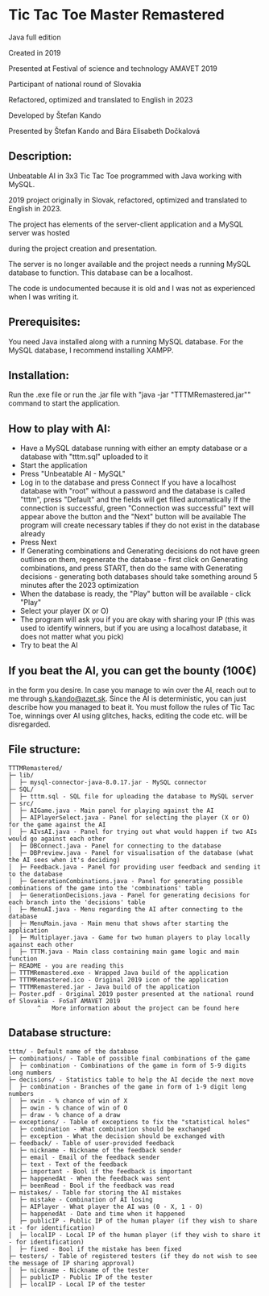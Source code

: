 # Tic Tac Toe Master Remastered

Java full edition


Created in 2019


Presented at Festival of science and technology AMAVET 2019

Participant of national round of Slovakia

Refactored, optimized and translated to English in 2023


Developed by Štefan Kando

Presented by Štefan Kando and Bára Elisabeth Dočkalová


## Description:
Unbeatable AI in 3x3 Tic Tac Toe programmed with Java working with MySQL.

2019 project originally in Slovak, refactored, optimized and translated to English in 2023.

The project has elements of the server-client application and a MySQL server was hosted

during the project creation and presentation. 

The server is no longer available and the project needs a running MySQL database to function. This database can be a localhost.

The code is undocumented because it is old and I was not as experienced when I was writing it.


## Prerequisites:
You need Java installed along with a running MySQL database.
For the MySQL database, I recommend installing XAMPP.


## Installation:
Run the .exe file or run the .jar file with 
"java -jar "TTTMRemastered.jar"" command to start the application.


## How to play with AI:
- Have a MySQL database running
with either an empty database or a database with "tttm.sql" uploaded to it
- Start the application
- Press "Unbeatable AI - MySQL"
- Log in to the database and press Connect
If you have a localhost database with "root" without a password and the database
is called "tttm", press "Default" and the fields will get filled automatically
If the connection is successful, green "Connection was successful" text
will appear above the button and the "Next" button will be available
The program will create necessary tables if they do not exist in the database already
- Press Next
- If Generating combinations and Generating decisions do not have green outlines
on them, regenerate the database - first click on Generating combinations, and press START,
then do the same with Generating decisions - generating both databases should take
something around 5 minutes after the 2023 optimization
- When the database is ready, the "Play" button will be available - click "Play"
- Select your player (X or O)
- The program will ask you if you are okay with sharing your IP (this was used
to identify winners, but if you are using a localhost database, it does not matter what you pick)
- Try to beat the AI


## If you beat the AI, you can get the bounty (100€)
in the form you desire. In case you manage to win over the AI, reach out to me through s.kando@azet.sk.
Since the AI is deterministic, you can just describe how you managed to beat it.
You must follow the rules of Tic Tac Toe, winnings over AI using glitches, hacks,
editing the code etc. will be disregarded.



## File structure:
```
TTTMRemastered/
├─ lib/
│  ├─ mysql-connector-java-8.0.17.jar - MySQL connector
├─ SQL/
│  ├─ tttm.sql - SQL file for uploading the database to MySQL server
├─ src/
│  ├─ AIGame.java - Main panel for playing against the AI
│  ├─ AIPlayerSelect.java - Panel for selecting the player (X or O) for the game against the AI
│  ├─ AIvsAI.java - Panel for trying out what would happen if two AIs would go against each other
│  ├─ DBConnect.java - Panel for connecting to the database
│  ├─ DBPreview.java - Panel for visualisation of the database (what the AI sees when it's deciding)
│  ├─ Feedback.java - Panel for providing user feedback and sending it to the database
│  ├─ GenerationCombinations.java - Panel for generating possible combinations of the game into the 'combinations' table
│  ├─ GenerationDecisions.java - Panel for generating decisions for each branch into the 'decisions' table
│  ├─ MenuAI.java - Menu regarding the AI after connecting to the database
│  ├─ MenuMain.java - Main menu that shows after starting the application
│  ├─ Multiplayer.java - Game for two human players to play locally against each other
│  ├─ TTTM.java - Main class containing main game logic and main function
├─ README - you are reading this
├─ TTTMRemastered.exe - Wrapped Java build of the application
├─ TTTMRemastered.ico - Original 2019 icon of the application
├─ TTTMRemastered.jar - Java build of the application
├─ Poster.pdf - Original 2019 poster presented at the national round of Slovakia - FoSaT AMAVET 2019
		^	More information about the project can be found here
```

## Database structure:
```
tttm/ - Default name of the database
├─ combinations/ - Table of possible final combinations of the game
│  ├─ combination - Combinations of the game in form of 5-9 digits long numbers
├─ decisions/ - Statistics table to help the AI decide the next move
│  ├─ combination - Branches of the game in form of 1-9 digit long numbers
│  ├─ xwin - % chance of win of X
│  ├─ owin - % chance of win of O
│  ├─ draw - % chance of a draw
├─ exceptions/ - Table of exceptions to fix the "statistical holes"
│  ├─ combination - What combination should be exchanged
│  ├─ exception - What the decision should be exchanged with
├─ feedback/ - Table of user-provided feedback
│  ├─ nickname - Nickname of the feedback sender
│  ├─ email - Email of the feedback sender
│  ├─ text - Text of the feedback
│  ├─ important - Bool if the feedback is important
│  ├─ happenedAt - When the feedback was sent
│  ├─ beenRead - Bool if the feedback was read
├─ mistakes/ - Table for storing the AI mistakes
│  ├─ mistake - Combination of AI losing
│  ├─ AIPlayer - What player the AI was (0 - X, 1 - O)
│  ├─ happenedAt - Date and time when it happened
│  ├─ publicIP - Public IP of the human player (if they wish to share it - for identification)
│  ├─ localIP - Local IP of the human player (if they wish to share it - for identification)
│  ├─ fixed - Bool if the mistake has been fixed
├─ testers/ - Table of registered testers (if they do not wish to see the message of IP sharing approval)
│  ├─ nickname - Nickname of the tester
│  ├─ publicIP - Public IP of the tester
│  ├─ localIP - Local IP of the tester
```
